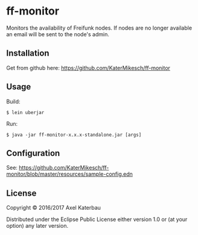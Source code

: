# ff-monitor

Monitors the availability of Freifunk nodes. If nodes are no longer available an email will be sent to the node's admin.

## Installation

Get from github here: https://github.com/KaterMikesch/ff-monitor

## Usage

Build:

    $ lein uberjar

Run: 

    $ java -jar ff-monitor-x.x.x-standalone.jar [args]

## Configuration

See: https://github.com/KaterMikesch/ff-monitor/blob/master/resources/sample-config.edn

## License

Copyright © 2016/2017 Axel Katerbau

Distributed under the Eclipse Public License either version 1.0 or (at
your option) any later version.
